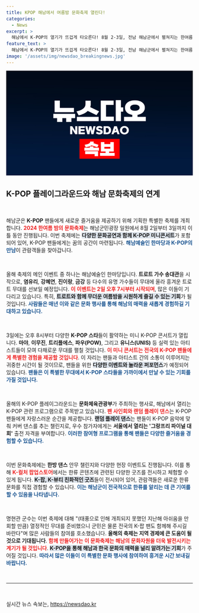 ```yaml
---
title: KPOP 해남에서 여름밤 문화축제 열린다!
categories:
  - News
excerpt: >
  해남에서 K-POP의 열기가 뜨겁게 타오른다! 8월 2-3일, 전남 해남군에서 펼쳐지는 한여름 밤의 문화축제에 송대관, 이무진 등 스타들이 총출동! 팬 사인회와 랜덤 플레이 댄스 챌린지로 흥미진진한 여름밤을 만끽하세요!
feature_text: >
  해남에서 K-POP의 열기가 뜨겁게 타오른다! 8월 2-3일, 전남 해남군에서 펼쳐지는 한여름 밤의 문화축제에 송대관, 이무진 등 스타들이 총출동! 팬 사인회와 랜덤 플레이 댄스 챌린지로 흥미진진한 여름밤을 만끽하세요!
image: '/assets/img/newsdao_breakingnews.jpg'
---
```


<p><img src="/assets/img/newsdao_breakingnews.jpg" alt="pcversion 속보" /></p>

<h2 data-ke-size="size26">K-POP 플레이그라운드와 해남 문화축제의 연계</h2>

<p data-ke-size="size16">&nbsp;</p>

<p>해남군은 <b>K-POP</b> 팬들에게 새로운 즐거움을 제공하기 위해 기획한 특별한 축제를 개최합니다. <b><span style="color: #ee2323;">2024 한여름 밤의 문화축제</span></b>는 해남군민광장 일원에서 8월 2일부터 3일까지 이틀 동안 진행됩니다. 이번 축제에는 <b><span style="background-color: #21538527;">다양한 문화공연과 함께 K-POP 미니콘서트</span></b>가 포함되어 있어, K-POP 팬들에게는 꿈의 공간이 마련됩니다. <b><span style="color: #1a5490;">해남예술인 한마당과 K-POP의 만남</span></b>이 관람객들을 찾아갑니다. </p>

<p data-ke-size="size16">&nbsp;</p>

<p>올해 축제의 메인 이벤트 중 하나는 해남예술인 한마당입니다. <b>트로트 가수 송대관</b>을 시작으로, <b>염유리</b>, <b>강혜연</b>, <b>진이랑</b>, <b>금강</b> 등 다수의 유명 가수들이 무대에 올라 흥겨운 트로트 무대를 선보일 예정입니다. <b><span style="color: #ee2323;">이 이벤트는 2일 오후 7시부터 시작되며</span></b>, 많은 이들이 기다리고 있습니다. 특히, <b><span style="background-color: #21538527;">트로트와 함께 무더운 여름밤을 시원하게 즐길 수 있는 기회</span></b>가 될 것입니다. <b><span style="color: #1a5490;">사람들은 매년 이와 같은 문화 행사를 통해 해남의 매력을 새롭게 경험하길 기대하고 있습니다.</span></b></p>

<p data-ke-size="size16">&nbsp;</p>

<p>3일에는 오후 8시부터 다양한 <b>K-POP 스타</b>들이 활약하는 미니 K-POP 콘서트가 열립니다. <b>마야</b>, <b>이무진</b>, <b>트리플에스</b>, <b>파우(POW)</b>, 그리고 <b>유니스(UNIS)</b> 등 실력 있는 아티스트들이 모여 다채로운 무대를 펼칠 것입니다. <b><span style="color: #ee2323;">이 미니 콘서트는 전국의 K-POP 팬들에게 특별한 경험을 제공할 것입니다</span></b>. 이 자리는 팬들과 아티스트 간의 소통이 이루어지는 귀중한 시간이 될 것이므로, 팬들을 위한 <b><span style="background-color: #21538527;">다양한 이벤트와 놀라운 퍼포먼스</span></b>가 예정되어 있습니다. <b><span style="color: #1a5490;">팬들은 이 특별한 무대에서 K-POP 스타들을 가까이에서 만날 수 있는 기회를 가질 것입니다.</span></b></p>

<p data-ke-size="size16">&nbsp;</p>

<p>올해의 K-POP 플레이그라운드는 <b>문화체육관광부</b>가 주최하는 행사로, 해남에서 열리는 K-POP 관련 프로그램으로 주목받고 있습니다. <b><span style="color: #ee2323;">팬 사인회와 랜덤 플레이 댄스</span></b>는 K-POP 팬들에게 자랑스러운 순간을 제공합니다. <b><span style="background-color: #21538527;">랜덤 플레이 댄스</span></b>는 팬들이 K-POP 음악에 맞춰 커버 댄스를 추는 챌린지로, 우수 참가자에게는 <b>서울에서 열리는 '그랑프리 파이널 대회'</b> 출전 자격을 부여합니다. <b><span style="color: #1a5490;">이러한 참여형 프로그램을 통해 팬들은 다양한 즐거움을 경험할 수 있습니다.</span></b></p>

<p data-ke-size="size16">&nbsp;</p>

<p>이번 문화축제에는 <b>한방 댄스</b> 안무 챌린지와 다양한 현장 이벤트도 진행됩니다. 이를 통해 <b><span style="color: #ee2323;">K-컬처 팝업스토어</span></b>에서는 한류 콘텐츠에 관련된 다양한 굿즈를 전시하고 체험할 수 있게 됩니다. <b><span style="background-color: #21538527;">K-팝, K-뷰티 친화적인 굿즈</span></b>들이 전시되어 있어, 관람객들은 새로운 한류 문화를 직접 경험할 수 있습니다. <b><span style="color: #1a5490;">이는 해남군이 전국적으로 한류를 알리는 데 큰 기여를 할 수 있음을 나타냅니다.</span></b></p>

<p data-ke-size="size16">&nbsp;</p>

<p>명현관 군수는 이번 축제에 대해 "(태풍으로 인해 개최되지 못했던 지난해 아쉬움을 만회할 만큼) 열정적인 무대를 준비했으니 군민은 물론 전국의 K-팝 팬도 함께해 주시길 바란다"며 많은 사람들의 참여를 호소했습니다. <b>올해의 축제는 지역 경제에 큰 도움이 될 것으로 기대됩니다</b>. <b><span style="color: #ee2323;">함께 만들어가는 이 문화축제는 해남의 문화자원을 더욱 발전시키는 계기가 될 것입니다</span></b>. <b><span style="background-color: #21538527;">K-POP을 통해 해남과 한국 문화의 매력을 널리 알려가는 기회</span></b>가 주어질 것입니다. <b><span style="color: #1a5490;">따라서 많은 이들이 이 특별한 문화 행사에 참여하여 흥겨운 시간 보내길 바랍니다.</span></b></p>

<p data-ke-size="size16">&nbsp;</p>

<hr/>

<p data-ke-size="size16">&nbsp;</p>
실시간 뉴스 속보는, <a href="https://newsdao.kr" rel="dofollow">https://newsdao.kr</a>


